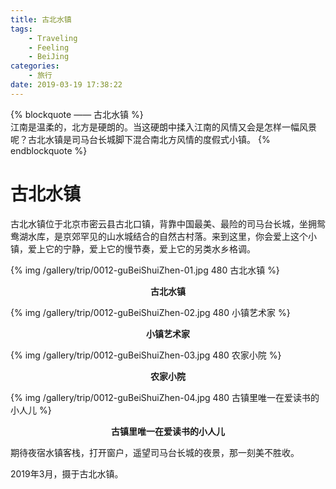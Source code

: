 ```yaml
---
title: 古北水镇
tags:
    - Traveling
    - Feeling
    - BeiJing
categories:
	- 旅行
date: 2019-03-19 17:38:22
---
```


{% blockquote —— 古北水镇 %}  
江南是温柔的，北方是硬朗的。当这硬朗中揉入江南的风情又会是怎样一幅风景呢？古北水镇是司马台长城脚下混合南北方风情的度假式小镇。
{% endblockquote %} 

<!-- more -->

# 古北水镇

古北水镇位于北京市密云县古北口镇，背靠中国最美、最险的司马台长城，坐拥鸳鸯湖水库，是京郊罕见的山水城结合的自然古村落。来到这里，你会爱上这个小镇，爱上它的宁静，爱上它的慢节奏，爱上它的另类水乡格调。

{% img /gallery/trip/0012-guBeiShuiZhen-01.jpg 480 古北水镇 %}
<p align="center"><b>古北水镇</b></p>

{% img /gallery/trip/0012-guBeiShuiZhen-02.jpg 480 小镇艺术家 %}
<p align="center"><b>小镇艺术家</b></p>

{% img /gallery/trip/0012-guBeiShuiZhen-03.jpg 480 农家小院 %}
<p align="center"><b>农家小院</b></p>

{% img /gallery/trip/0012-guBeiShuiZhen-04.jpg 480 古镇里唯一在爱读书的小人儿 %}
<p align="center"><b>古镇里唯一在爱读书的小人儿</b></p>


期待夜宿水镇客栈，打开窗户，遥望司马台长城的夜景，那一刻美不胜收。

2019年3月，摄于古北水镇。